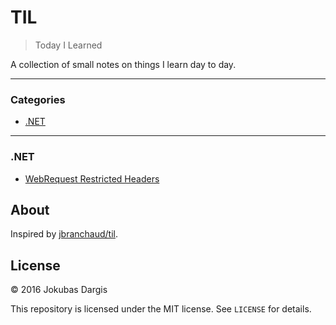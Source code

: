 # TIL

> Today I Learned

A collection of small notes on things I learn day to day.

---

### Categories

* [.NET](#.NET)

---

### .NET

- [WebRequest Restricted Headers](dotnet/webrequest-restricted-headers.md)


## About

Inspired by [jbranchaud/til](https://github.com/jbranchaud/til).

## License

&copy; 2016 Jokubas Dargis

This repository is licensed under the MIT license. See `LICENSE` for
details.